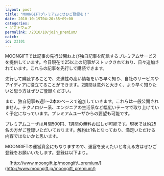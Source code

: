 ```yaml
---
layout: post
title: "MOONGIFTプレミアムにぜひご登録を！"
date: 2010-10-19T04:20:55+09:00
categories:
- ソフトウェア
permalink: /2010/10/join_premium/
catch: 
id: 23101
---
```

MOONGIFTでは記事の先行公開および独自記事を配信するプレミアムサービスを提供しています。今日現在で25以上の記事がストックされており、日々追加されています。これらの記事を先行して購読できます。

  

先行して購読することで、先進性の高い情報をいち早く知り、自社のサービスやアイディアに役立てることができます。2週間は意外と大きく、より早く知りたいと思う方はぜひご登録ください。

  

また、独自記事も週1〜2本のペースで追加していきます。これらは一般公開されません。テクノロジー系、エンジニアの生活系など幅広いテーマで取り上げていく予定になっています。プレミアムユーザからの要望も可能です。

  

プレミアムユーザは月間500円、1週間の無料お試しが可能です。現状では約25名の方がご登録いただいております。解約は1名となっており、満足いただける内容ではないかと思います。

  

MOONGIFTの運営資金にもなりますので、運営を支えたいと考える方はぜひご登録をお願いいたします。登録は以下より。

  

　[http://www.moongift.jp/moongift\_premium/](http://www.moongift.jp/moongift_premium/)

  
